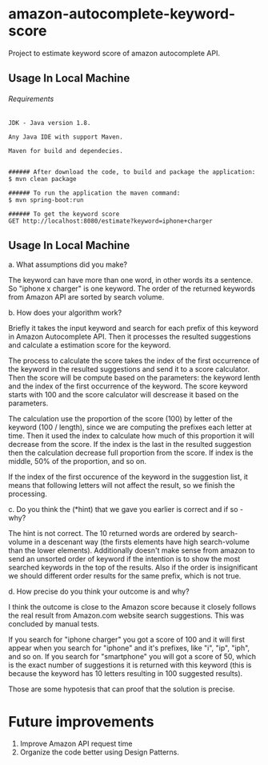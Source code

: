 # amazon-autocomplete-keyword-score
Project to estimate keyword score of amazon autocomplete API.

## Usage In Local Machine

###### Requirements
```
JDK - Java version 1.8.

Any Java IDE with support Maven.

Maven for build and dependecies.


###### After download the code, to build and package the application:
$ mvn clean package

###### To run the application the maven command:
$ mvn spring-boot:run

###### To get the keyword score
GET http://localhost:8080/estimate?keyword=iphone+charger
```

## Usage In Local Machine

a. What assumptions did you make?

The keyword can have more than one word, in other words its a sentence. So "iphone x charger" is one keyword.
The order of the returned keywords from Amazon API are sorted by search volume.

b. How does your algorithm work?

Briefly it takes the input keyword and search for each prefix of this keyword in Amazon Autocomplete API. Then it processes the resulted suggestions and calculate a estimation score for the keyword.

The process to calculate the score takes the index of the first occurrence of the keyword in the resulted suggestions and send it to a score calculator. Then the score will be compute based on the parameters: the keyword lenth and the index of the first occurrence of the keyword. The score keyword starts with 100 and the score calculator will descrease it based on the parameters. 

The calculation use the proportion of the score (100) by letter of the keyword (100 / length), since we are computing the prefixes each letter at time. Then it used the index to calculate how much of this proportion it will decrease from the score. If the index is the last in the resulted suggestion then the calculation decrease full proportion from the score. If index is the middle, 50% of the proportion, and so on.

If the index of the first occurence of the keyword in the suggestion list, it means that following letters will not affect the result, so we finish the processing.

c. Do you think the (*hint) that we gave you earlier is correct and if so - why?

The hint is not correct. The 10 returned words are ordered by search-volume in a descenant way (the firsts elements have high search-volume than the lower elements). Additionally doesn't make sense from amazon to send an unsorted order of keyword if the intention is to show the most searched keywords in the top of the results. Also if the order is insignificant we should different order results for the same prefix, which is not true.


d. How precise do you think your outcome is and why?

I think the outcome is close to the Amazon score because it closely follows the real result from Amazon.com website search suggestions. This was concluded by manual tests.

If you search for "iphone charger" you got a score of 100 and it will first appear when you search for "iphone" and it's prefixes, like "i", "ip", "iph", and so on. If you search for "smartphone" you will got a score of 50, which is the exact number of suggestions it is returned with this keyword (this is because the keyword has 10 letters resulting in 100 suggested results).

Those are some hypotesis that can proof that the solution is precise.

# Future improvements
1. Improve Amazon API request time
2. Organize the code better using Design Patterns.

